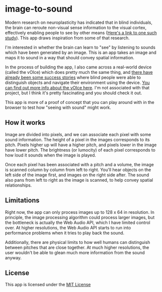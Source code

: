 # image-to-sound

Modern research on neuroplasticity has indicated that in blind individuals, the brain can reroute non-visual sense information to the visual cortex, effectively enabling people to see by other means ([Here's a link to one such study](https://www.ncbi.nlm.nih.gov/pubmed/8606771)). This app draws inspiration from some of that research.

I'm interested in whether the brain can learn to "see" by listening to sounds which have been generated by an image. This is an app takes an image and maps it to sound in a way that should convey spatial information.

In the process of building the app, I also came across a real-world device (called the vOIce) which does pretty much the same thing, and [there have already been some success stories](https://www.wired.com/2017/03/book-excerpt-body-builders/) where blind people were able to distinguish objects and navigate their environment using the device. [You can find out more info about the vOIce here](https://www.seeingwithsound.com/). I'm not associated with that project, but I think it's pretty fascinating and you should check it out.

This app is more of a proof of concept that you can play around with in the browser to test how "seeing with sound" might work.

## How it works

Image are divided into pixels, and we can associate each pixel with some sound information. The height of a pixel in the images corresponds to its pitch. Pixels higher up will have a higher pitch, and pixels lower in the image have lower pitch. The brightness (or lumocity) of each pixel corresponds to how loud it sounds when the image is played.

Once each pixel has been associated with a pitch and a volume, the image is scanned column by column from left to right. You'll hear objects on the left side of the image first, and images on the right side after. The sound also pans from left to right as the image is scanned, to help convey spatial relationships.

## Limitations

Right now, the app can only process images up to 128 x 64 in resolution. In principle, the image processing algorithm could process larger images, but the bottleneck is actually the Web Audio API, which I have limited control over. At higher resolutions, the Web Audio API starts to run into performance problems when it tries to play back the sound.

Additionally, there are physical limits to how well humans can distinguish between pitches that are close together. At much higher resolutions, the user wouldn't be able to glean much more information from the sound anyway.

## License

This app is licensed under the [MIT License](https://github.com/amgarrett09/Audible-Sights/blob/master/LICENSE.md)